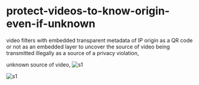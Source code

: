 # protect-videos-to-know-origin-even-if-unknown

video filters with embedded transparent metadata of IP origin as a QR code or not as an embedded layer to uncover the source of video being transmitted illegally as a source of a privacy violation,

unknown source of video,
![s1](https://github.com/c4pt000/webcam-videos-and-static-photo-to-know-origin-even-if-unknown/blob/main/vokoscreenNG-2021-07-26_08-54-05.gif)

![s1](https://github.com/c4pt000/webcam-videos-and-static-photo-to-know-origin-even-if-unknown/blob/main/video.gif?raw=true)
